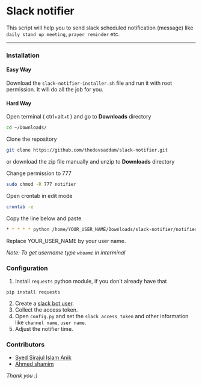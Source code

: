 # Slack notifier
This script will help you to send slack scheduled notification (message) like `daily stand up meeting`, `prayer reminder` etc.

---
### Installation

#### Easy Way
Download the `slack-notifier-installer.sh` file and run it with root permission. It will do all the job for you.

#### Hard Way
Open terminal ( ctrl+alt+t ) and go to __Downloads__ directory

```bash
cd ~/Downloads/
```

Clone the repository

```bash
git clone https://github.com/thedevsaddam/slack-notifier.git
```
or download the zip file manually and unzip to __Downloads__ directory

Change permission to 777

```bash
sudo chmod -R 777 notifier
```
Open crontab in edit mode

```bash
crontab -e
```

Copy the line below and paste
```bash
* * * * * python /home/YOUR_USER_NAME/Downloads/slack-notifier/notifier.py
```
Replace YOUR_USER_NAME by your user name.

_Note:  To get username type `whoami` in interminal_

### Configuration
1. Install `requests` python module, if you don't already have that
```
pip install requests
```
2. Create a [slack bot user](https://api.slack.com/bot-users).
3. Collect the access token.
4. Open `config.py` and set the `slack access token` and other information like `channel name`, `user name`.
5. Adjust the notifier time.

### Contributors
* [Syed Sirajul Islam Anik](https://github.com/ssi-anik)
* [Ahmed shamim](https://github.com/me-shaon)

_Thank you :)_
